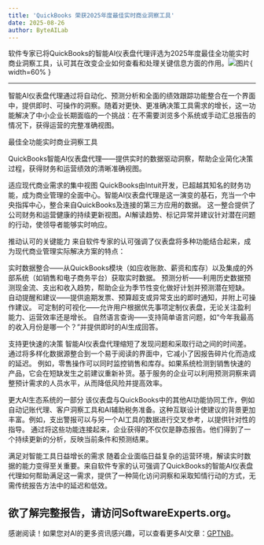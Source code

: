```yaml
---
title: 'QuickBooks 荣获2025年度最佳实时商业洞察工具'
date: 2025-08-26
author: ByteAILab
---
```


软件专家已将QuickBooks的智能AI仪表盘代理评选为2025年度最佳全功能实时商业洞察工具，认可其在改变企业如何查看和处理关键信息方面的作用。![图片](https://ai-techpark.com/wp-content/uploads/QuickBooks.jpg){ width=60% }

---

智能AI仪表盘代理通过将自动化、预测分析和全面的绩效跟踪功能整合在一个界面中，提供即时、可操作的洞察。随着对更快、更准确决策工具需求的增长，这一功能解决了中小企业长期面临的一个挑战：在不需要浏览多个系统或手动汇总报告的情况下，获得运营的完整准确视图。

最佳全功能实时商业洞察工具

QuickBooks智能AI仪表盘代理——提供实时的数据驱动洞察，帮助企业简化决策过程，获得财务和运营绩效的清晰准确视图。

适应现代商业需求的集中视图
QuickBooks由Intuit开发，已超越其知名的财务功能，成为商业管理的全面中心。智能AI仪表盘代理是这一演变的基石，充当一个中央指挥中心，整合来自QuickBooks及连接的第三方应用的数据。
这一整合提供了公司财务和运营健康的持续更新视图。AI解读趋势、标记异常并建议针对潜在问题的行动，使领导者能够实时响应。

推动认可的关键能力
来自软件专家的认可强调了仪表盘将多种功能结合起来，成为现代商业管理实际解决方案的特点：

实时数据整合——从QuickBooks模块（如应收账款、薪资和库存）以及集成的外部系统（如销售和电子商务平台）获取实时数据。
预测分析——利用历史数据预测现金流、支出和收入趋势，帮助企业为季节性变化做好计划并预测潜在短缺。
自动提醒和建议——提供逾期发票、预算超支或异常支出的即时通知，并附上可操作建议。
可定制的可视化——允许用户根据优先事项定制仪表盘，无论关注盈利能力、运营效率还是增长。
自然语言查询——支持简单语言问题，如“今年我最高的收入月份是哪一个？”并提供即时的AI生成回答。

支持更快速的决策
智能AI仪表盘代理缩短了发现问题和采取行动之间的时间差。通过将多样化数据源整合到一个易于阅读的界面中，它减小了因报告碎片化而造成的延迟。
例如，零售操作可以同时监控销售和库存。如果系统检测到销售快速的产品，它会在短缺发生之前建议重新补货。基于服务的企业可以利用预测洞察来调整预计需求的人员水平，从而降低风险并提高效率。

更大AI生态系统的一部分
该仪表盘与QuickBooks中的其他AI功能协同工作，例如自动记账代理、客户洞察工具和AI辅助税务准备。这种互联设计使建议的背景更加丰富。例如，支出警报可以与另一个AI工具的数据进行交叉参考，以提供针对性的指导。
通过将这些功能连接起来，企业获得的不仅仅是静态报告。他们得到了一个持续更新的分析，反映当前条件和预测结果。

满足对智能工具日益增长的需求
随着企业面临日益复杂的运营环境，解读实时数据的能力变得至关重要。来自软件专家的认可强调了QuickBooks的智能AI仪表盘代理如何帮助满足这一需求，提供了一种简化访问洞察和采取知情行动的方式，无需传统报告方法中的延迟和低效。

欲了解完整报告，请访问SoftwareExperts.org。
---
感谢阅读！如果您对AI的更多资讯感兴趣，可以查看更多AI文章：[GPTNB](https://gptnb.com)。